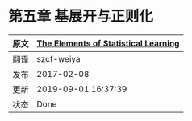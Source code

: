 # 第五章 基展开与正则化

| 原文   | [The Elements of Statistical Learning](https://web.stanford.edu/~hastie/ElemStatLearn/printings/ESLII_print12.pdf) |
| ---- | ---------------------------------------- |
| 翻译   | szcf-weiya                               |
| 发布 | 2017-02-08 |
|更新| 2019-09-01 16:37:39|
|状态|Done|
